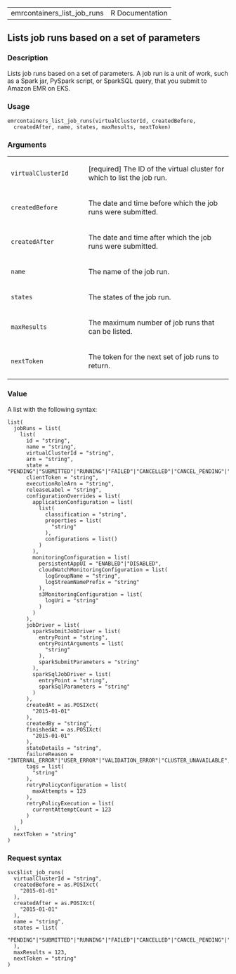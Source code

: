 <table style="width: 100%;">
<tbody>
<tr class="odd">
<td>emrcontainers_list_job_runs</td>
<td style="text-align: right;">R Documentation</td>
</tr>
</tbody>
</table>

## Lists job runs based on a set of parameters

### Description

Lists job runs based on a set of parameters. A job run is a unit of
work, such as a Spark jar, PySpark script, or SparkSQL query, that you
submit to Amazon EMR on EKS.

### Usage

    emrcontainers_list_job_runs(virtualClusterId, createdBefore,
      createdAfter, name, states, maxResults, nextToken)

### Arguments

<table>
<colgroup>
<col style="width: 35%" />
<col style="width: 65%" />
</colgroup>
<tbody>
<tr class="odd">
<td><code
id="emrcontainers_list_job_runs_:_virtualClusterId">virtualClusterId</code></td>
<td><p>[required] The ID of the virtual cluster for which to list the
job run.</p></td>
</tr>
<tr class="even">
<td><code
id="emrcontainers_list_job_runs_:_createdBefore">createdBefore</code></td>
<td><p>The date and time before which the job runs were
submitted.</p></td>
</tr>
<tr class="odd">
<td><code
id="emrcontainers_list_job_runs_:_createdAfter">createdAfter</code></td>
<td><p>The date and time after which the job runs were
submitted.</p></td>
</tr>
<tr class="even">
<td><code id="emrcontainers_list_job_runs_:_name">name</code></td>
<td><p>The name of the job run.</p></td>
</tr>
<tr class="odd">
<td><code id="emrcontainers_list_job_runs_:_states">states</code></td>
<td><p>The states of the job run.</p></td>
</tr>
<tr class="even">
<td><code
id="emrcontainers_list_job_runs_:_maxResults">maxResults</code></td>
<td><p>The maximum number of job runs that can be listed.</p></td>
</tr>
<tr class="odd">
<td><code
id="emrcontainers_list_job_runs_:_nextToken">nextToken</code></td>
<td><p>The token for the next set of job runs to return.</p></td>
</tr>
</tbody>
</table>

### Value

A list with the following syntax:

    list(
      jobRuns = list(
        list(
          id = "string",
          name = "string",
          virtualClusterId = "string",
          arn = "string",
          state = "PENDING"|"SUBMITTED"|"RUNNING"|"FAILED"|"CANCELLED"|"CANCEL_PENDING"|"COMPLETED",
          clientToken = "string",
          executionRoleArn = "string",
          releaseLabel = "string",
          configurationOverrides = list(
            applicationConfiguration = list(
              list(
                classification = "string",
                properties = list(
                  "string"
                ),
                configurations = list()
              )
            ),
            monitoringConfiguration = list(
              persistentAppUI = "ENABLED"|"DISABLED",
              cloudWatchMonitoringConfiguration = list(
                logGroupName = "string",
                logStreamNamePrefix = "string"
              ),
              s3MonitoringConfiguration = list(
                logUri = "string"
              )
            )
          ),
          jobDriver = list(
            sparkSubmitJobDriver = list(
              entryPoint = "string",
              entryPointArguments = list(
                "string"
              ),
              sparkSubmitParameters = "string"
            ),
            sparkSqlJobDriver = list(
              entryPoint = "string",
              sparkSqlParameters = "string"
            )
          ),
          createdAt = as.POSIXct(
            "2015-01-01"
          ),
          createdBy = "string",
          finishedAt = as.POSIXct(
            "2015-01-01"
          ),
          stateDetails = "string",
          failureReason = "INTERNAL_ERROR"|"USER_ERROR"|"VALIDATION_ERROR"|"CLUSTER_UNAVAILABLE",
          tags = list(
            "string"
          ),
          retryPolicyConfiguration = list(
            maxAttempts = 123
          ),
          retryPolicyExecution = list(
            currentAttemptCount = 123
          )
        )
      ),
      nextToken = "string"
    )

### Request syntax

    svc$list_job_runs(
      virtualClusterId = "string",
      createdBefore = as.POSIXct(
        "2015-01-01"
      ),
      createdAfter = as.POSIXct(
        "2015-01-01"
      ),
      name = "string",
      states = list(
        "PENDING"|"SUBMITTED"|"RUNNING"|"FAILED"|"CANCELLED"|"CANCEL_PENDING"|"COMPLETED"
      ),
      maxResults = 123,
      nextToken = "string"
    )
